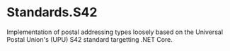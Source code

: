 # Standards.S42
Implementation of postal addressing types loosely based on the Universal Postal Union's (UPU) S42 standard targetting .NET Core.
